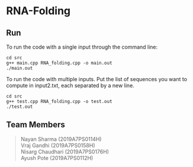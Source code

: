 # RNA-Folding

## Run

To run the code with a single input through the command line: 
```
cd src
g++ main.cpp RNA_folding.cpp -o main.out
./main.out
```
To run the code with multiple inputs. Put the list of sequences you want to compute in input2.txt, each separated by a new line.
```
cd src
g++ test.cpp RNA_folding.cpp -o test.out
./test.out
```
## Team Members
> Nayan Sharma (2019A7PS0114H)<br/>
> Vraj Gandhi (2019A7PS0158H)<br/>
> Nisarg Chaudhari (2019A7PS0176H)<br/>
> Ayush Pote (2019A7PS0112H)
